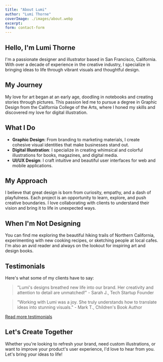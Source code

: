 ```yaml
---
title: "About Lumi"
author: "Lumi Thorne"
coverImage: ./images/about.webp
excerpt:
form: contact-form
---
```


## Hello, I'm Lumi Thorne

I'm a passionate designer and illustrator based in San Francisco, California. With over a decade of experience in the creative industry, I specialize in bringing ideas to life through vibrant visuals and thoughtful design.

## My Journey

My love for art began at an early age, doodling in notebooks and creating stories through pictures. This passion led me to pursue a degree in Graphic Design from the California College of the Arts, where I honed my skills and discovered my love for digital illustration.

## What I Do

- **Graphic Design**: From branding to marketing materials, I create cohesive visual identities that make businesses stand out.
- **Digital Illustration**: I specialize in creating whimsical and colorful illustrations for books, magazines, and digital media.
- **UI/UX Design**: I craft intuitive and beautiful user interfaces for web and mobile applications.

## My Approach

I believe that great design is born from curiosity, empathy, and a dash of playfulness. Each project is an opportunity to learn, explore, and push creative boundaries. I love collaborating with clients to understand their vision and bring it to life in unexpected ways.

## When I'm Not Designing

You can find me exploring the beautiful hiking trails of Northern California, experimenting with new cooking recipes, or sketching people at local cafes. I'm also an avid reader and always on the lookout for inspiring art and design books.

## Testimonials

Here's what some of my clients have to say:

> "Lumi's designs breathed new life into our brand. Her creativity and attention to detail are unmatched!" - Sarah J., Tech Startup Founder

> "Working with Lumi was a joy. She truly understands how to translate ideas into stunning visuals." - Mark T., Children's Book Author

[Read more testimonials](/testimonials)

## Let's Create Together

Whether you're looking to refresh your brand, need custom illustrations, or want to improve your product's user experience, I'd love to hear from you. Let's bring your ideas to life!
